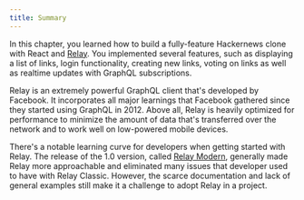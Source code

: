 ```yaml
---
title: Summary
---
```


In this chapter, you learned how to build a fully-feature Hackernews clone with React and [Relay](https://facebook.github.io/relay/). You implemented several features, such as displaying a list of links, login functionality, creating new links, voting on links as well as realtime updates with GraphQL subscriptions.

Relay is an extremely powerful GraphQL client that's developed by Facebook. It incorporates all major learnings that Facebook gathered since they started using GraphQL in 2012. Above all, Relay is heavily optimized for performance to minimize the amount of data that's transferred over the network and to work well on low-powered mobile devices. 

There's a notable learning curve for developers when getting started with Relay. The release of the 1.0 version, called [Relay Modern](https://facebook.github.io/relay/docs/relay-modern.html), generally made Relay more approachable and eliminated many issues that developer used to have with Relay Classic. However, the scarce documentation and lack of general examples still make it a challenge to adopt Relay in a project.
